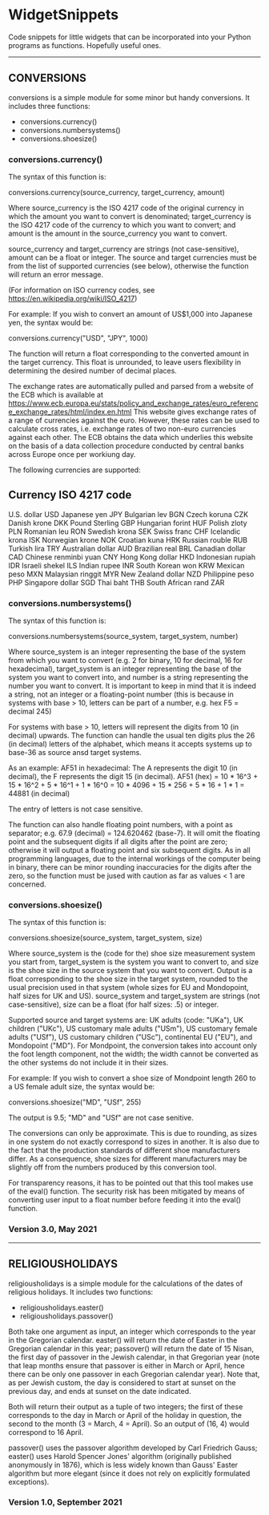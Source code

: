 # WidgetSnippets
Code snippets for little widgets that can be incorporated into your Python programs as functions. Hopefully useful ones.




--------------------------------------------------------------------------------------------
## CONVERSIONS

conversions is a simple module for some minor but handy conversions. It includes three functions:

- conversions.currency()
- conversions.numbersystems()
- conversions.shoesize()



### conversions.currency()


The syntax of this function is:

conversions.currency(source_currency, target_currency, amount)

Where source_currency is the ISO 4217 code of the original currency in which the amount you want to convert is denominated;
target_currency is the ISO 4217 code of the currency to which you want to convert;
and amount is the amount in the source_currency you want to convert.

source_currency and target_currency are strings (not case-sensitive), amount can be a float or integer.
The source and target currencies must be from the list of supported currencies (see below), otherwise the function will return an error message.

(For information on ISO currency codes, see https://en.wikipedia.org/wiki/ISO_4217)

For example: If you wish to convert an amount of US$1,000 into Japanese yen, the syntax would be:

conversions.currency("USD", "JPY", 1000)

The function will return a float corresponding to the converted amount in the target currency. This float is unrounded, to leave users 
flexibility in determining the desired number of decimal places.

The exchange rates are automatically pulled and parsed from a website of the ECB which is available at
https://www.ecb.europa.eu/stats/policy_and_exchange_rates/euro_reference_exchange_rates/html/index.en.html
This website gives exchange rates of a range of currencies against the euro. However, these rates can be used to calculate cross rates,
i.e. exchange rates of two non-euro currencies against each other. The ECB obtains the data which underlies this website on the basis of 
a data collection procedure conducted by central banks across Europe once per workiung day.

The following currencies are supported:

Currency		ISO 4217 code
-------------------------------
U.S. dollar		USD
Japanese yen		JPY
Bulgarian lev		BGN
Czech koruna		CZK
Danish krone		DKK
Pound Sterling		GBP
Hungarian forint	HUF
Polish zloty		PLN
Romanian leu		RON
Swedish krona		SEK
Swiss franc		CHF
Icelandic krona		ISK
Norwegian krone		NOK
Croatian kuna		HRK
Russian rouble		RUB
Turkish lira		TRY
Australian dollar	AUD
Brazilian real		BRL
Canadian dollar		CAD
Chinese renminbi yuan	CNY
Hong Kong dollar	HKD
Indonesian rupiah	IDR
Israeli shekel		ILS
Indian rupee		INR
South Korean won	KRW
Mexican peso		MXN
Malaysian ringgit	MYR
New Zealand dollar	NZD
Philippine peso		PHP
Singapore dollar	SGD
Thai baht		THB
South African rand	ZAR




### conversions.numbersystems()


The syntax of this function is:

conversions.numbersystems(source_system, target_system, number)

Where source_system is an integer representing the base of the system from which you want to convert (e.g. 2 for binary, 10 for decimal, 16 for hexadecimal),
target_system is an integer representing the base of the system you want to convert into,
and number is a string representing the number you want to convert. It is important to keep in mind that it is indeed a string, not an integer or a floating-point number (this is because in systems with base > 10, letters can be part of a number, e.g. hex F5 = decimal 245)

For systems with base > 10, letters will represent the digits from 10 (in decimal) upwards. The function can handle the usual ten digits plus the 26 (in decimal) letters of the alphabet, which means it accepts systems up to base-36 as source ansd target systems.

As an example: AF51 in hexadecimal: The A represents the digit 10 (in decimal), the F represents the digit 15 (in decimal).
AF51 (hex) = 10 * 16^3 + 15 * 16^2 + 5 * 16^1 + 1 * 16^0 = 10 * 4096 + 15 * 256 + 5 * 16 + 1 * 1 = 44881 (in decimal)

The entry of letters is not case sensitive.

The function can also handle floating point numbers, with a point as separator; e.g. 67.9 (decimal) = 124.620462 (base-7). It will omit the floating point and the subsequent digits if all digits after the point are zero; otherwise it will output a floating point and six subsequent digits. As in all programming languages, due to the internal workings of the computer being in binary, there can be minor rounding inaccuracies for the digits after the zero, so the function must be jused with caution as far as values < 1 are concerned.




### conversions.shoesize()


The syntax of this function is:

conversions.shoesize(source_system, target_system, size)

Where source_system is the (code for the) shoe size measurement system you start from, target_system is the system you want to convert to, and size is the shoe size in the source system that you want to convert. Output is a float corresponding to the shoe size in the target system, rounded to the usual precision used in that system (whole sizes for EU and Mondopoint, half sizes for UK and US). source_system and target_system are strings (not case-sensitive), size can be a float (for half sizes: .5) or integer.

Supported source and target systems are: UK adults (code: "UKa"), UK children ("UKc"), US customary male adults ("USm"), US customary female adults ("USf"), US customary children ("USc"), continental EU ("EU"), and Mondopoint ("MD"). For Mondpoint, the conversion takes into account only the foot length component, not the width; the width cannot be converted as the other systems do not include it in their sizes.

For example: If you wish to convert a shoe size of Mondpoint length 260 to a US female adult size, the syntax would be:

conversions.shoesize("MD", "USf", 255)

The output is 9.5; "MD" and "USf" are not case senitive.

The conversions can only be approximate. This is due to rounding, as sizes in one system do not exactly correspond to sizes in another. It is also due to the fact that the production standards of different shoe manufacturers differ. As a consequence, shoe sizes for different manufacturers may be slightly off from the numbers produced by this conversion tool.

For transparency reasons, it has to be pointed out that this tool makes use of the eval() function. The security risk has been mitigated by means of converting user input to a float number before feeding it into the eval() function.



### Version 3.0, May 2021


--------------------------------------------------------------------------------------------
## RELIGIOUSHOLIDAYS


religiousholidays is a simple module for the calculations of the dates of religious holidays. It includes two functions:

- religiousholidays.easter()
- religiousholidays.passover()

Both take one argument as input, an integer which corresponds to the year in the Gregorian calendar. easter() will return the date of Easter in the Gregorian calendar in this year; passover() will return the date of 15 Nisan, the first day of passover in the Jewish calendar, in that Gregorian year (note that leap months ensure that passover is either in March or April, hence there can be only one passover in each Gregorian calendar year). Note that, as per Jewish custom, the day is considered to start at sunset on the previous day, and ends at sunset on the date indicated.

Both will return their output as a tuple of two integers; the first of these corresponds to the day in March or April of the holiday in question, the second to the month (3 = March, 4 = April). So an output of (16, 4) would correspond to 16 April.

passover() uses the passover algorithm developed by Carl Friedrich Gauss; easter() uses Harold Spencer Jones' algorithm (originally published anonymously in 1876), which is less widely known than Gauss' Easter algorithm but more elegant (since it does not rely on explicitly formulated exceptions). 


### Version 1.0, September 2021
